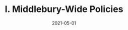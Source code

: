 ---
slug: "/pages/v-handbook_archive/handbook-2018-2019/iii.-policies-for-the-language-schools-2019"
date: "2021-05-01"
title: "I. Middlebury-Wide Policies"
---